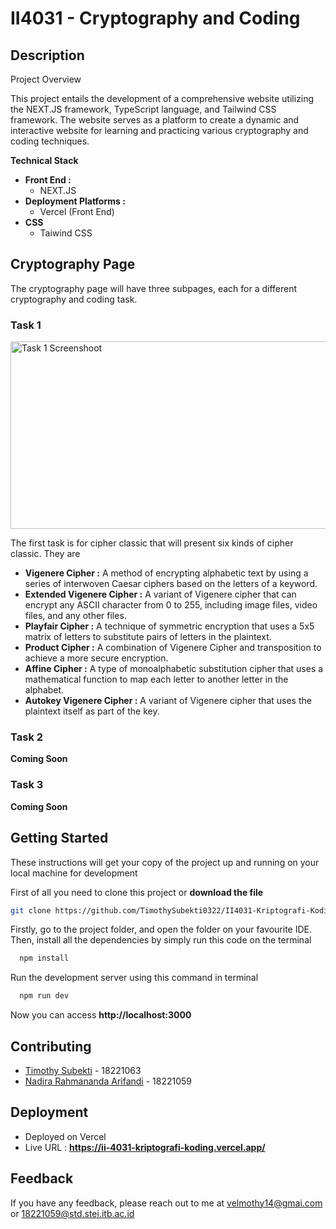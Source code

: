 # II4031 - Cryptography and Coding

## Description

Project Overview

This project entails the development of a comprehensive website utilizing the NEXT.JS framework, TypeScript language, and Tailwind CSS framework. The website serves as a platform to create a dynamic and interactive website for learning and practicing various cryptography and coding techniques.

**Technical Stack**

- **Front End :**
  - NEXT.JS
- **Deployment Platforms :**
  - Vercel (Front End)
- **CSS**
  - Taiwind CSS

## Cryptography Page

The cryptography page will have three subpages, each for a different cryptography and coding task.

### Task 1

<img src="https://res.cloudinary.com/dlx2svkha/image/upload/v1708933836/wyaywgnamsa3l4xhjcgb.jpg" alt="Task 1 Screenshoot" style="height: 300px; width:600px;"/>

The first task is for cipher classic that will present six kinds of cipher classic. They are

- **Vigenere Cipher :** A method of encrypting alphabetic text by using a series of interwoven Caesar ciphers based on the letters of a keyword.
- **Extended Vigenere Cipher :** A variant of Vigenere cipher that can encrypt any ASCII character from 0 to 255, including image files, video files, and any other files.
- **Playfair Cipher :** A technique of symmetric encryption that uses a 5x5 matrix of letters to substitute pairs of letters in the plaintext.
- **Product Cipher :** A combination of Vigenere Cipher and transposition to achieve a more secure encryption.
- **Affine Cipher :** A type of monoalphabetic substitution cipher that uses a mathematical function to map each letter to another letter in the alphabet.
- **Autokey Vigenere Cipher :** A variant of Vigenere cipher that uses the plaintext itself as part of the key.

### Task 2

**Coming Soon**

### Task 3

**Coming Soon**

## Getting Started

These instructions will get your copy of the project up and running on your local machine for development

First of all you need to clone this project or **download the file**

```bash
git clone https://github.com/TimothySubekti0322/II4031-Kriptografi-Koding
```

Firstly, go to the project folder, and open the folder on your favourite IDE. Then, install all the dependencies by simply run this code on the terminal

```bash
  npm install
```

Run the development server using this command in terminal

```bash
  npm run dev
```

Now you can access **http://localhost:3000**

## Contributing

- [Timothy Subekti](https://github.com/TimothySubekti0322) - 18221063
- [Nadira Rahmananda Arifandi](https://github.com/yourusername) - 18221059

## Deployment

- Deployed on Vercel
- Live URL : **https://ii-4031-kriptografi-koding.vercel.app/**

## Feedback

If you have any feedback, please reach out to me at velmothy14@gmai.com or 18221059@std.stei.itb.ac.id
